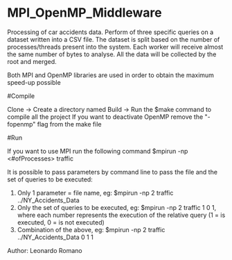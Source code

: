 # MPI_OpenMP_Middleware
Processing of car accidents data. 
Perform of three specific queries on a dataset written into a CSV file. 
The dataset is split based on the number of processes/threads present into the system. 
Each worker will receive almost the same number of bytes to analyse. 
All the data will be collected by the root and merged.

Both MPI and OpenMP libraries are used in order to obtain the maximum speed-up possible

#Compile

Clone -> Create a directory named Build -> Run the $make command to compile all the project
If you want to deactivate OpenMP remove the "-fopenmp" flag from the make file

#Run

If you want to use MPI run the following command
$mpirun -np <#ofProcesses> traffic

It is possible to pass parameters by command line to pass the file and the set of queries to be executed:
1. Only 1 parameter = file name, eg: $mpirun -np 2 traffic ../NY_Accidents_Data
2. Only the set of queries to be executed, eg: $mpirun -np 2 traffic 1 0 1, where each number represents the execution of the relative query (1 = is executed, 0 = is not executed)
3. Combination of the above, eg: $mpirun -np 2 traffic ../NY_Accidents_Data 0 1 1


Author: Leonardo Romano<br/>

